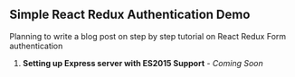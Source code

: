Simple React Redux Authentication Demo
---------------------------------------

Planning to write a blog post on step by step tutorial on React Redux Form authentication

1. **Setting up Express server with ES2015 Support** - *Coming Soon*
